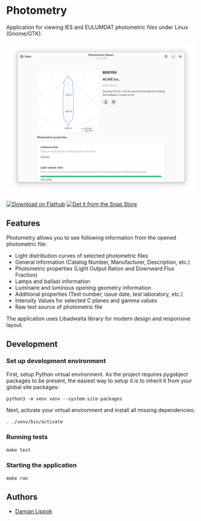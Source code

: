 # Photometry

Application for viewing IES and EULUMDAT photometric files under Linux (Gnome/GTK).

<picture>
  <source srcset="docs/screenshots/Dark.png" media="(prefers-color-scheme: dark)">
  <img src="docs/screenshots/Main.png" alt="Screenshot">
</picture>

<a href='https://flathub.org/apps/io.github.dlippok.photometric-viewer'><img height='60' alt='Download on Flathub' src='https://dl.flathub.org/assets/badges/flathub-badge-en.png'/></a> 
<a href="https://snapcraft.io/photometric-viewer">
  <img height='60' alt="Get it from the Snap Store" src="https://snapcraft.io/static/images/badges/en/snap-store-black.svg" />
</a>



## Features

Photometry allows you to see following information from the opened photometric file:

- Light distribution curves of selected photometric files
- General information (Catalog Number, Manufacturer, Description, etc.)
- Photometric properties (Light Output Ration and Downward Flux Fraction)
- Lamps and ballast information
- Luminaire and luminous opening geometry information
- Additional properties (Test number, issue date, test laboratory, etc.)
- Intensity Values for selected C planes and gamma values
- Raw text source of photometric file

The application uses Libadwaita library for modern design and responsive layout. 



## Development

### Set up development environment

First, setup Python virtual environment. As the project requires pygobject packages to be present, the easiest way to setup it is to inherit it from your global site packages:

```shell
python3 -m venv venv --system-site-packages
```

Next, activate your virtual environment and install all missing dependencies:

```shell
. ./venv/bin/activate
```

### Running tests
```shell
make test
```

### Starting the application

```shell
make run
```

## Authors

- [Damian Lippok](https://github.com/dlippok)

